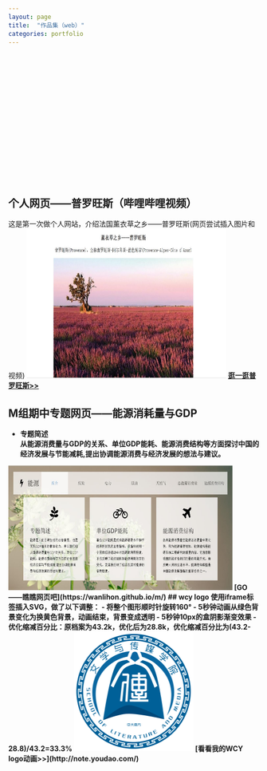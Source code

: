 ```yaml
---
layout: page
title:  "作品集（web）"
categories: portfolio
---
```

<br><br><br><br><br><br><br><br><br><br><br><br><br><br><br>
## 个人网页——普罗旺斯（哔哩哔哩视频）
这是第一次做个人网站，介绍法国薰衣草之乡——普罗旺斯(网页尝试插入图片和视频)
<img src="个人网页——普罗旺斯.jpg" width="400" height="300">
<b>[逛一逛普罗旺斯>>](https://winniegjx2.github.io/GJX.github.io/)  
## M组期中专题网页——能源消耗量与GDP  
   - 专题简述  
从能源消费量与GDP的关系、单位GDP能耗、能源消费结构等方面探讨中国的经济发展与节能减耗,提出协调能源消费与经济发展的想法与建议。
<link rel="stylesheet" href="style.css" type="text/css">
<meta charset="UTF-8">
<img src="M组期中专题.jpg" width="450" height="250">
<b>[GO——瞧瞧网页吧](https://wanlihon.github.io/m/)
## wcy logo
使用iframe标签插入SVG，做了以下调整：
- 将整个图形顺时针旋转160°
- 5秒钟动画从绿色背景变化为换黄色背景，动画结束，背景变成透明
- 5秒钟10px的盒阴影渐变效果
- 优化缩减百分比：原档案为43.2k，优化后为28.8k，优化缩减百分比为(43.2-28.8)/43.2=33.3%
<link rel="stylesheet" href="style.css" type="text/css">
<meta charset="UTF-8">
<img src="wcy_logo.svg" width="240" height="240" >
[看看我的WCY logo动画>>](http://note.youdao.com/)  
   
